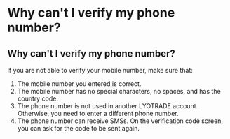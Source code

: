 # Why can't I verify my phone number?

## Why can't I verify my phone number?

If you are not able to verify your mobile number, make sure that:&#x20;

1. The mobile number you entered is correct.&#x20;
2. The mobile number has no special characters, no spaces, and has the country code.&#x20;
3. The phone number is not used in another LYOTRADE account. Otherwise, you need to enter a different phone number.&#x20;
4. The phone number can receive SMSs. On the verification code screen, you can ask for the code to be sent again.
